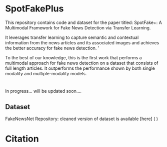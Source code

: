# SpotFakePlus
This repository contains code and dataset for the paper titled: SpotFake+: A Multimodal Framework for Fake News Detection via Transfer Learning.

It leverages transfer learning to capture semantic and contextual information from the news articles and its associated images and achieves the better accuracy for
fake news detection. '

To the best of our knowledge, this is the first work that performs a multimodal approach for fake news detection on a dataset that consists of full length articles. It
outperforms the performance shown by both single modality and multiple-modality models.


# 
In progress... will be updated soon....

## Dataset
FakeNewsNet Repository: cleaned version of dataset is available [here] (  )

# Citation
